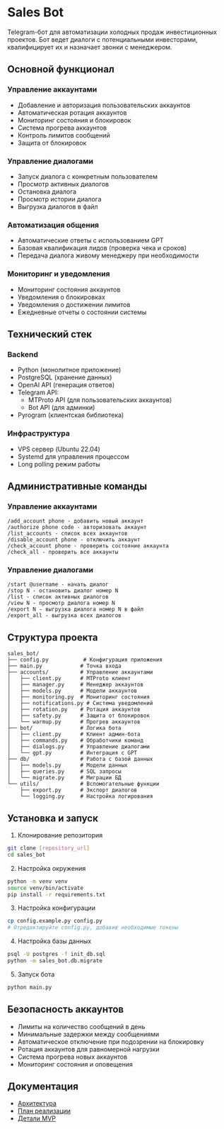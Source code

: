 # Sales Bot

Telegram-бот для автоматизации холодных продаж инвестиционных проектов. Бот ведет диалоги с потенциальными инвесторами, квалифицирует их и назначает звонки с менеджером.

## Основной функционал

### Управление аккаунтами
- Добавление и авторизация пользовательских аккаунтов
- Автоматическая ротация аккаунтов
- Мониторинг состояния и блокировок
- Система прогрева аккаунтов
- Контроль лимитов сообщений
- Защита от блокировок

### Управление диалогами
- Запуск диалога с конкретным пользователем
- Просмотр активных диалогов
- Остановка диалога
- Просмотр истории диалога
- Выгрузка диалогов в файл

### Автоматизация общения
- Автоматические ответы с использованием GPT
- Базовая квалификация лидов (проверка чека и сроков)
- Передача диалога живому менеджеру при необходимости

### Мониторинг и уведомления
- Мониторинг состояния аккаунтов
- Уведомления о блокировках
- Уведомления о достижении лимитов
- Ежедневные отчеты о состоянии системы

## Технический стек

### Backend
- Python (монолитное приложение)
- PostgreSQL (хранение данных)
- OpenAI API (генерация ответов)
- Telegram API:
  - MTProto API (для пользовательских аккаунтов)
  - Bot API (для админки)
- Pyrogram (клиентская библиотека)

### Инфраструктура
- VPS сервер (Ubuntu 22.04)
- Systemd для управления процессом
- Long polling режим работы

## Административные команды

### Управление аккаунтами
```
/add_account phone - добавить новый аккаунт
/authorize phone code - авторизовать аккаунт
/list_accounts - список всех аккаунтов
/disable_account phone - отключить аккаунт
/check_account phone - проверить состояние аккаунта
/check_all - проверить все аккаунты
```

### Управление диалогами
```
/start @username - начать диалог
/stop N - остановить диалог номер N
/list - список активных диалогов
/view N - просмотр диалога номер N
/export N - выгрузка диалога номер N в файл
/export_all - выгрузка всех диалогов
```

## Структура проекта
```
sales_bot/
├── config.py           # Конфигурация приложения
├── main.py            # Точка входа
├── accounts/          # Управление аккаунтами
│   ├── client.py      # MTProto клиент
│   ├── manager.py     # Менеджер аккаунтов
│   ├── models.py      # Модели аккаунтов
│   ├── monitoring.py  # Мониторинг состояния
│   ├── notifications.py # Система уведомлений
│   ├── rotation.py    # Ротация аккаунтов
│   ├── safety.py      # Защита от блокировок
│   └── warmup.py      # Прогрев аккаунтов
├── bot/               # Логика бота
│   ├── client.py      # Клиент админ-бота
│   ├── commands.py    # Обработчики команд
│   ├── dialogs.py     # Управление диалогами
│   └── gpt.py         # Интеграция с GPT
├── db/                # Работа с базой данных
│   ├── models.py      # Модели данных
│   ├── queries.py     # SQL запросы
│   └── migrate.py     # Миграции БД
└── utils/             # Вспомогательные функции
    ├── export.py      # Экспорт диалогов
    └── logging.py     # Настройка логирования
```

## Установка и запуск

1. Клонирование репозитория
```bash
git clone [repository_url]
cd sales_bot
```

2. Настройка окружения
```bash
python -m venv venv
source venv/bin/activate
pip install -r requirements.txt
```

3. Настройка конфигурации
```bash
cp config.example.py config.py
# Отредактируйте config.py, добавив необходимые токены
```

4. Настройка базы данных
```bash
psql -U postgres -f init_db.sql
python -m sales_bot.db.migrate
```

5. Запуск бота
```bash
python main.py
```

## Безопасность аккаунтов

- Лимиты на количество сообщений в день
- Минимальные задержки между сообщениями
- Автоматическое отключение при подозрении на блокировку
- Ротация аккаунтов для равномерной нагрузки
- Система прогрева новых аккаунтов
- Мониторинг состояния и оповещения

## Документация
- [Архитектура](docs/architecture_mvp.md)
- [План реализации](docs/implementation_plan.md)
- [Детали MVP](docs/mvp_details.md)
